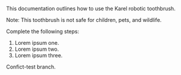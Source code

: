 This documentation outlines how to use the Karel robotic toothbrush.

Note: This toothbrush is not safe for children, pets, and wildlife.

Complete the following steps:

1. Lorem ipsum one.
2. Lorem ipsum two.
3. Lorem ipsum three.

Confict-test branch.